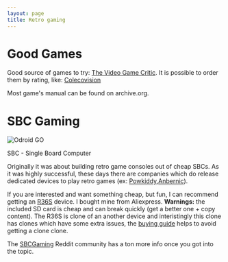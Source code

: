 ```yaml
---
layout: page
title: Retro gaming
---
```


# Good Games

Good source of games to try: [The Video Game Critic](http://videogamecritic.com/).
It is possible to order them by rating, like: [Colecovision](http://videogamecritic.com/coleco_g.htm)

Most game's manual can be found on archive.org.

# SBC Gaming

![Odroid GO](https://cdn.hardkernel.com/wp-content/uploads/2018/10/go-%EB%B3%B4%EB%93%9C-1.jpg)

SBC - Single Board Computer

Originally it was about building retro game consoles out of cheap SBCs. As it was highly successful, these days there are companies which do release dedicated devices to play retro games (ex: [Powkiddy](https://powkiddy.com/),[Anbernic](https://anbernic.com/)).

If you are interested and want something cheap, but fun, I can recommend getting an [R36S](https://handhelds.miraheze.org/wiki/R36S_Handheld_Wiki) device. I bought mine from Aliexpress. **Warnings:** the included SD card is cheap and can break quickly (get a better one + copy content). The R36S is clone of an another device and interistingly this clone has clones which have some extra issues, the [buying guide](https://handhelds.miraheze.org/wiki/R36S_Buying_Guide) helps to avoid getting a clone clone.


The [SBCGaming](https://old.reddit.com/r/SBCGaming/) Reddit community has a ton more info once you got into the topic.
